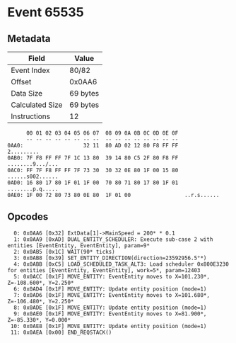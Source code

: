 # Event 65535

## Metadata

| Field           | Value    |
|-----------------|----------|
| Event Index     | 80/82    |
| Offset          | 0x0AA6   |
| Data Size       | 69 bytes |
| Calculated Size | 69 bytes |
| Instructions    | 12       |

```
      00 01 02 03 04 05 06 07  08 09 0A 0B 0C 0D 0E 0F
      -- -- -- -- -- -- -- --  -- -- -- -- -- -- -- --
0AA0:                   32 11  80 AD 02 12 80 F8 FF FF        2.........
0AB0: 7F F8 FF FF 7F 1C 13 80  39 14 80 C5 2F 80 F8 FF  ........9.../...
0AC0: FF 7F F8 FF FF 7F 73 30  30 32 0E 80 1F 00 15 80  ......s002......
0AD0: 16 80 17 80 1F 01 1F 00  70 80 71 80 17 80 1F 01  ........p.q.....
0AE0: 1F 00 72 80 73 80 0E 80  1F 01 00                 ..r.s......     
```

## Opcodes

```
  0: 0x0AA6 [0x32] ExtData[1]->MainSpeed = 200* * 0.1
  1: 0x0AA9 [0xAD] DUAL_ENTITY_SCHEDULER: Execute sub-case 2 with entities [EventEntity, EventEntity], param=9*
  2: 0x0AB5 [0x1C] WAIT(90* ticks)
  3: 0x0AB8 [0x39] SET_ENTITY_DIRECTION(direction=23592956.5°*)
  4: 0x0ABB [0xC5] LOAD_SCHEDULED_TASK_ALT3: Load scheduler 0x800E3230 for entities [EventEntity, EventEntity], work=5*, param=12403
  5: 0x0ACC [0x1F] MOVE_ENTITY: EventEntity moves to X=101.230*, Z=-108.600*, Y=2.250*
  6: 0x0AD4 [0x1F] MOVE_ENTITY: Update entity position (mode=1)
  7: 0x0AD6 [0x1F] MOVE_ENTITY: EventEntity moves to X=101.680*, Z=-106.480*, Y=2.250*
  8: 0x0ADE [0x1F] MOVE_ENTITY: Update entity position (mode=1)
  9: 0x0AE0 [0x1F] MOVE_ENTITY: EventEntity moves to X=81.900*, Z=-85.330*, Y=0.000*
 10: 0x0AE8 [0x1F] MOVE_ENTITY: Update entity position (mode=1)
 11: 0x0AEA [0x00] END_REQSTACK()
```
